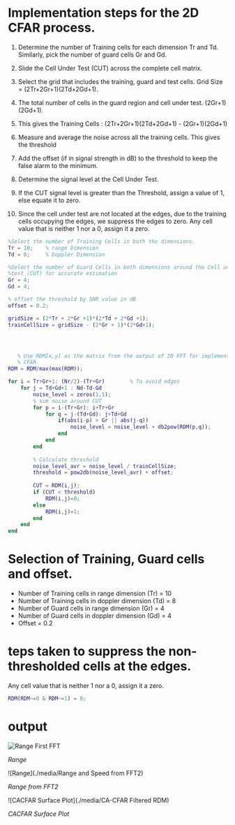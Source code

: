 # Implementation steps for the 2D CFAR process.

1. Determine the number of Training cells for each dimension Tr and Td. Similarly, pick the number of guard cells Gr and Gd.

2. Slide the Cell Under Test (CUT) across the complete cell matrix.

3. Select the grid that includes the training, guard and test cells. Grid Size = (2Tr+2Gr+1)(2Td+2Gd+1).

4. The total number of cells in the guard region and cell under test. (2Gr+1)(2Gd+1).

5. This gives the Training Cells : (2Tr+2Gr+1)(2Td+2Gd+1) - (2Gr+1)(2Gd+1)

6. Measure and average the noise across all the training cells. This gives the threshold

7. Add the offset (if in signal strength in dB) to the threshold to keep the false alarm to the minimum.

8. Determine the signal level at the Cell Under Test.

9. If the CUT signal level is greater than the Threshold, assign a value of 1, else equate it to zero.

10. Since the cell under test are not located at the edges, due to the training cells occupying the edges, 
    we suppress the edges to zero. Any cell value that is neither 1 nor a 0, assign it a zero.
    
```matlab script
%Select the number of Training Cells in both the dimensions.
Tr = 10;    % range Dimension
Td = 8;     % Doppler Dimension

%Select the number of Guard Cells in both dimensions around the Cell under 
%test (CUT) for accurate estimation
Gr = 4;
Gd = 4;

% offset the threshold by SNR value in dB
offset = 0.2;

gridSize = (2*Tr + 2*Gr +1)*(2*Td + 2*Gd +1);
trainCellSize = gridSize - (2*Gr + 1)*(2*Gd+1);




   % Use RDM[x,y] as the matrix from the output of 2D FFT for implementing
   % CFAR
RDM = RDM/max(max(RDM));

for i = Tr+Gr+1: (Nr/2)-(Tr+Gr)        % To avoid edges
    for j = Td+Gd+1 : Nd-Td-Gd
        noise_level = zeros(1,1);
        % sum noise around CUT
        for p = i-(Tr+Gr): i+Tr+Gr
            for q = j-(Td+Gd): j+Td+Gd
                if(abs(i-p) > Gr || abs(j-q))
                    noise_level = noise_level + db2pow(RDM(p,q));
                end
            end
        end
        
        % Calculate threshold
        noise_level_avr = noise_level / trainCellSize;
        threshold = pow2db(noise_level_avr) + offset;
        
        CUT = RDM(i,j);
        if (CUT < threshold)
            RDM(i,j)=0;
        else
            RDM(i,j)=1;
        end    
    end    
end
```
# Selection of Training, Guard cells and offset.
- Number of Training cells in range dimension (Tr) = 10
- Number of Training cells in doppler dimension (Td) = 8
- Number of Guard cells in range dimension (Gr) = 4
- Number of Guard cells in doppler dimension (Gd) = 4
- Offset = 0.2

# teps taken to suppress the non-thresholded cells at the edges.
Any cell value that is neither 1 nor a 0, assign it a zero.
```matlab script
RDM(RDM~=0 & RDM~=1) = 0;
```

# output
![Range First FFT](./media/Range_from_First_FFT)

*Range*

![Range](./media/Range and Speed from FFT2)

*Range from FFT2*

![CACFAR Surface Plot](./media/CA-CFAR Filtered RDM)

*CACFAR Surface Plot*
